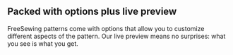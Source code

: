 
## Packed with options plus live preview

FreeSewing patterns come with options that allow you to customize different aspects of the pattern. Our live preview means no surprises: what you see is what you get.
